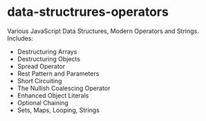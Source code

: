 # data-structrures-operators
Various JavaScript Data Structures, Modern Operators and Strings.
Includes:
* Destructuring Arrays
* Destructuring Objects
* Spread Operator
* Rest Pattern and Parameters
* Short Circuiting
* The Nullish Coalescing Operator
* Enhanced Object Literals
* Optional Chaining
* Sets, Maps, Looping, Strings
